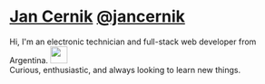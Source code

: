 # [Jan Cernik](https://jancernik.com) [@jancernik](https://jancernik.com)

<p>Hi, I'm an electronic technician and full-stack web developer from Argentina. <a href="https://cultofthepartyparrot.com" ><img width="30" height="30" src="https://cultofthepartyparrot.com/flags/hd/argentinaparrot.gif" /><a/></br> Curious, enthusiastic, and always looking to learn new things. </p>
